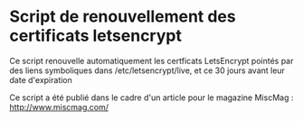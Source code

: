 # Script de renouvellement des certificats letsencrypt

Ce script renouvelle automatiquement les certficats LetsEncrypt pointés par des liens symboliques dans /etc/letsencrypt/live, et ce 30 jours avant leur date d'expiration

Ce script a été publié dans le cadre d'un article pour le magazine MiscMag : http://www.miscmag.com/

